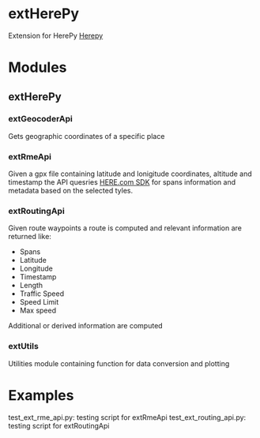 # extHerePy
Extension for HerePy [Herepy](https://github.com/abdullahselek/HerePy)

# Modules 
## extHerePy
### extGeocoderApi
Gets geographic coordinates of a specific place

### extRmeApi
Given a gpx file containing latitude and lonigitude coordinates, altitude and timestamp the API quesries [HERE.com SDK](https://www.here.comy) for spans information and metadata based on the selected tyles.
### extRoutingApi
Given route waypoints a route is computed and relevant information are returned like: 
- Spans
- Latitude 
- Longitude 
- Timestamp
- Length
- Traffic Speed 
- Speed Limit
- Max speed  

Additional or derived information are computed 

### extUtils
Utilities module containing function for data conversion and plotting

# Examples 
test_ext_rme_api.py: testing script for extRmeApi
test_ext_routing_api.py: testing script for extRoutingApi


